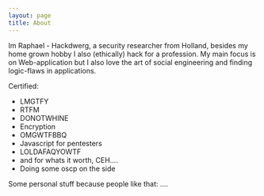 ```yaml
---
layout: page
title: About
---
```


Im Raphael - Hackdwerg, a security researcher from Holland, besides my home grown hobby I also (ethically) hack for a profession.
My main focus is on Web-application but I also love the art of social engineering and finding logic-flaws in applications.

Certified:
 - LMGTFY
 - RTFM
 - DONOTWHINE
 - Encryption
 - OMGWTFBBQ
 - Javascript for pentesters
 - LOLDAFAQYOWTF
 - and for whats it worth, CEH....
 - Doing some oscp on the side
 
Some personal stuff because people like that:
....
